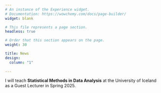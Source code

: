 ```yaml
---
# An instance of the Experience widget.
# Documentation: https://wowchemy.com/docs/page-builder/
widget: blank

# This file represents a page section.
headless: true

# Order that this section appears on the page.
weight: 30

title: News
design:
  column: "1"
  
---
```


I will teach **Statistical Methods in Data Analysis** at the University of Iceland as a Guest Lecturer in Spring 2025.
